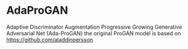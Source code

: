 # AdaProGAN
Adaptive Discriminator Augmentation Progressive Growing Generative Adversarial Net (Ada-ProGAN)
the original ProGAN model is based on https://github.com/aladdinpersson
